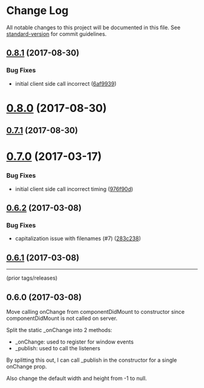 # Change Log

All notable changes to this project will be documented in this file. See [standard-version](https://github.com/conventional-changelog/standard-version) for commit guidelines.

<a name="0.8.1"></a>
## [0.8.1](https://github.com/remedyhealth/react-device/compare/v0.8.0...v0.8.1) (2017-08-30)


### Bug Fixes

* initial client side call incorrect ([6af9939](https://github.com/remedyhealth/react-device/commit/6af9939))



<a name="0.8.0"></a>
# [0.8.0](https://github.com/remedyhealth/react-device/compare/v0.7.1...v0.8.0) (2017-08-30)



<a name="0.7.1"></a>
## [0.7.1](https://github.com/remedyhealth/react-device/compare/v0.7.0...v0.7.1) (2017-08-30)



<a name="0.7.0"></a>
# [0.7.0](https://github.com/remedyhealth/react-device/compare/v0.6.2...v0.7.0) (2017-03-17)


### Bug Fixes

* initial client side call incorrect timing ([976f90d](https://github.com/remedyhealth/react-device/commit/976f90d))



<a name="0.6.2"></a>
## [0.6.2](https://github.com/remedyhealth/react-device/compare/v0.6.1...v0.6.2) (2017-03-08)


### Bug Fixes

* capitalization issue with filenames (#7) ([283c238](https://github.com/remedyhealth/react-device/commit/283c238))



<a name="0.6.1"></a>
## [0.6.1](https://github.com/remedyhealth/react-device/compare/v0.6.0...v0.6.1) (2017-03-08)

----

(prior tags/releases)
## 0.6.0 (2017-03-08)
Move calling onChange from componentDidMount to constructor since componentDidMount is not called on server.

Split the static _onChange into 2 methods:
- _onChange: used to register for window events
- _publish: used to call the listeners

By splitting this out, I can call _publish in the constructor for a single onChange prop.

Also change the default width and height from -1 to null.
